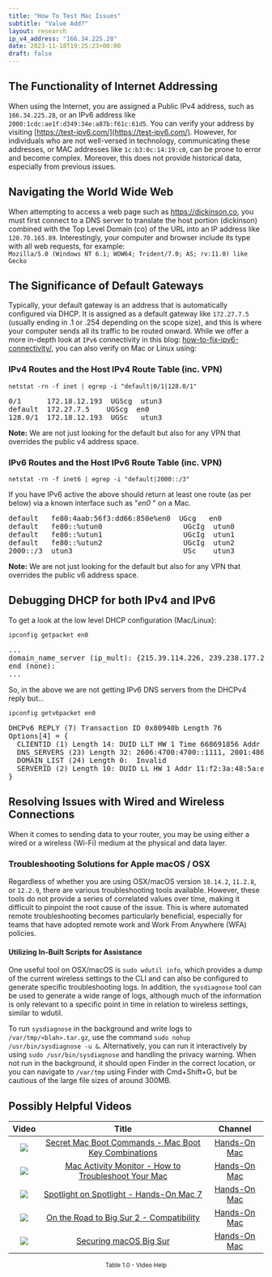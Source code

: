 ```yaml
---
title: "How To Test Mac Issues"
subtitle: "Value Add?"
layout: research
ip_v4_address: "166.34.225.28"
date: 2023-11-18T19:25:23+00:00
draft: false
---
```


## The Functionality of Internet Addressing

When using the Internet, you are assigned a Public IPv4 address, such as ```166.34.225.28```, or an IPv6 address like ```2000:1cdc:ae1f:d349:34e:a87b:f61c:61d5```. You can verify your address by visiting [https://test-ipv6.com/](https://test-ipv6.com/). However, for individuals who are not well-versed in technology, communicating these addresses, or MAC addresses like ```1c:b3:0c:14:19:c0```, can be prone to error and become complex. Moreover, this does not provide historical data, especially from previous issues.
## Navigating the World Wide Web
When attempting to access a web page such as https://dickinson.co, you must first connect to a DNS server to translate the host portion (dickinson) combined with the Top Level Domain (co) of the URL into an IP address like ```120.70.165.89```. Interestingly, your computer and browser include its type with all web requests, for example: <br>```Mozilla/5.0 (Windows NT 6.1; WOW64; Trident/7.0; AS; rv:11.0) like Gecko```
## The Significance of Default Gateways
Typically, your default gateway is an address that is automatically configured via DHCP. It is assigned as a default gateway like ```172.27.7.5``` (usually ending in .1 or .254 depending on the scope size), and this is where your computer sends all its traffic to be routed onward. While we offer a more in-depth look at ```IPv6``` connectivity in this blog: [how-to-fix-ipv6-connectivity/](/blog/how-to-fix-ipv6-connectivity/), you can also verify on Mac or Linux using: <br>
### IPv4 Routes and the Host IPv4 Route Table (inc. VPN)
```netstat -rn -f inet | egrep -i "default|0/1|128.0/1"```

<pre>
0/1      172.18.12.193  UGScg  utun3
default  172.27.7.5    UGScg  en0
128.0/1  172.18.12.193  UGSc   utun3</pre>

**Note:** We are not just looking for the default but also for any VPN that overrides the public v4 address space.

### IPv6 Routes and the Host IPv6 Route Table (inc. VPN)
```netstat -rn -f inet6 | egrep -i "default|2000::/3"```

If you have IPv6 active the above should return at least one route (as per below) via a known interface such as "_en0_ " on a Mac. 

<pre>
default   fe80:4aab:56f3:dd66:850e%en0  UGcg   en0
default   fe80::%utun0                   UGcIg  utun0
default   fe80::%utun1                   UGcIg  utun1
default   fe80::%utun2                   UGcIg  utun2
2000::/3  utun3                          USc    utun3</pre>

**Note:** We are not just looking for the default but also for any VPN that overrides the public v6 address space.
<br>

## Debugging DHCP for both IPv4 and IPv6

To get a look at the low level DHCP configuration (Mac/Linux): 

```ipconfig getpacket en0```

<pre>
...
domain_name_server (ip_mult): {215.39.114.226, 239.238.177.225}
end (none):
...</pre>

So, in the above we are not getting IPv6 DNS servers from the DHCPv4 reply but...

```ipconfig getv6packet en0```

<pre>
DHCPv6 REPLY (7) Transaction ID 0x80940b Length 76
Options[4] = {
  CLIENTID (1) Length 14: DUID LLT HW 1 Time 668691856 Addr 1c:b3:0c:14:19:c0
  DNS_SERVERS (23) Length 32: 2606:4700:4700::1111, 2001:4860:4860::8844
  DOMAIN_LIST (24) Length 0:  Invalid
  SERVERID (2) Length 10: DUID LL HW 1 Addr 11:f2:3a:48:5a:ea
}</pre>




## Resolving Issues with Wired and Wireless Connections
When it comes to sending data to your router, you may be using either a wired or a wireless (Wi-Fi) medium at the physical and data layer.
### Troubleshooting Solutions for Apple macOS / OSX
Regardless of whether you are using OSX/macOS version ```10.14.2```, ```11.2.8```, or ```12.2.9```, there are various troubleshooting tools available. However, these tools do not provide a series of correlated values over time, making it difficult to pinpoint the root cause of the issue. This is where automated remote troubleshooting becomes particularly beneficial, especially for teams that have adopted remote work and Work From Anywhere (WFA) policies.
#### Utilizing In-Built Scripts for Assistance
One useful tool on OSX/macOS is ```sudo wdutil info```, which provides a dump of the current wireless settings to the CLI and can also be configured to generate specific troubleshooting logs. In addition, the ```sysdiagnose``` tool can be used to generate a wide range of logs, although much of the information is only relevant to a specific point in time in relation to wireless settings, similar to wdutil.

To run ```sysdiagnose``` in the background and write logs to ```/var/tmp/<blah>.tar.gz```, use the command ```sudo nohup /usr/bin/sysdiagnose -u &```. Alternatively, you can run it interactively by using ```sudo /usr/bin/sysdiagnose``` and handling the privacy warning. When not run in the background, it should open Finder in the correct location, or you can navigate to ```/var/tmp``` using Finder with Cmd+Shift+G, but be cautious of the large file sizes of around 300MB.
## Possibly Helpful Videos

<link href="/plugins/lity/css/lity.min.css" rel="stylesheet">
<script src="/plugins/lity/js/lity.min.js"></script>
<div class="table1-start"></div>

|Video | Title | Channel |
| :---: | :---: | :---: |
|<a href="https://www.youtube.com/watch?v=VwNYWAxHCgM" data-lity><img src="https://i.ytimg.com/vi/VwNYWAxHCgM/default.jpg" class="img-fluid"></a>|<a href="https://www.youtube.com/watch?v=VwNYWAxHCgM" data-lity>Secret Mac Boot Commands - Mac Boot Key Combinations</a>|<a target="_blank" href="https://www.youtube.com/channel/UCg43DP8MdHVcl4rFK_delBg" >Hands-On Mac</a>|
|<a href="https://www.youtube.com/watch?v=TWzWd_DiaJ0" data-lity><img src="https://i.ytimg.com/vi/TWzWd_DiaJ0/default.jpg" class="img-fluid"></a>|<a href="https://www.youtube.com/watch?v=TWzWd_DiaJ0" data-lity>Mac Activity Monitor - How to Troubleshoot Your Mac</a>|<a target="_blank" href="https://www.youtube.com/channel/UCg43DP8MdHVcl4rFK_delBg" >Hands-On Mac</a>|
|<a href="https://www.youtube.com/watch?v=RslZ4W1EPqk" data-lity><img src="https://i.ytimg.com/vi/RslZ4W1EPqk/default.jpg" class="img-fluid"></a>|<a href="https://www.youtube.com/watch?v=RslZ4W1EPqk" data-lity>Spotlight on Spotlight - Hands-On Mac 7</a>|<a target="_blank" href="https://www.youtube.com/channel/UCg43DP8MdHVcl4rFK_delBg" >Hands-On Mac</a>|
|<a href="https://www.youtube.com/watch?v=HEbK-Tignuc" data-lity><img src="https://i.ytimg.com/vi/HEbK-Tignuc/default.jpg" class="img-fluid"></a>|<a href="https://www.youtube.com/watch?v=HEbK-Tignuc" data-lity>On the Road to Big Sur 2 - Compatibility</a>|<a target="_blank" href="https://www.youtube.com/channel/UCg43DP8MdHVcl4rFK_delBg" >Hands-On Mac</a>|
|<a href="https://www.youtube.com/watch?v=7KdhJimuhNw" data-lity><img src="https://i.ytimg.com/vi/7KdhJimuhNw/default.jpg" class="img-fluid"></a>|<a href="https://www.youtube.com/watch?v=7KdhJimuhNw" data-lity>Securing macOS Big Sur</a>|<a target="_blank" href="https://www.youtube.com/channel/UCg43DP8MdHVcl4rFK_delBg" >Hands-On Mac</a>|

<center><small>Table 1.0 - Video Help</small></center>
 <br>
<div class="table1-end"></div>
<script type="text/javascript">
(function() {
    $('div.table1-start').nextUntil('div.table1-end', 'table').addClass('table thead-dark table-striped table-responsive rounded').attr('id', 't1');
    $('#t1').find('thead').addClass('thead-dark');
})();
</script>
